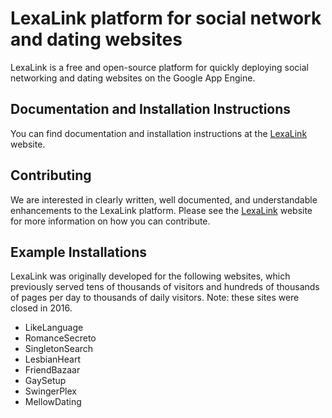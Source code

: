 LexaLink platform for social network and dating websites
=============

LexaLink is a free and open-source platform for quickly deploying social networking and dating websites on the Google App Engine.

Documentation and Installation Instructions
-------------------------------------------

You can find documentation and installation instructions at the [LexaLink](http://www.lexalink.com) website. 

Contributing
------------

We are interested in clearly written, well documented, and understandable enhancements to the LexaLink platform. Please see the [LexaLink](http://www.lexalink.com) website for more information on how you can contribute.

Example Installations
---------------------

LexaLink was originally developed for the following websites, which previously served tens of thousands of visitors and hundreds of thousands of pages per day to thousands of daily visitors. Note: these sites were closed in 2016. 

* LikeLanguage
* RomanceSecreto
* SingletonSearch
* LesbianHeart
* FriendBazaar
* GaySetup
* SwingerPlex
* MellowDating

